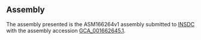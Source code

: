 

Assembly
--------

The assembly presented is the ASM166264v1 assembly submitted to
[INSDC](http://www.insdc.org) with the assembly accession
[GCA\_001662645.1](http://www.ebi.ac.uk/ena/data/view/GCA_001662645.1).

